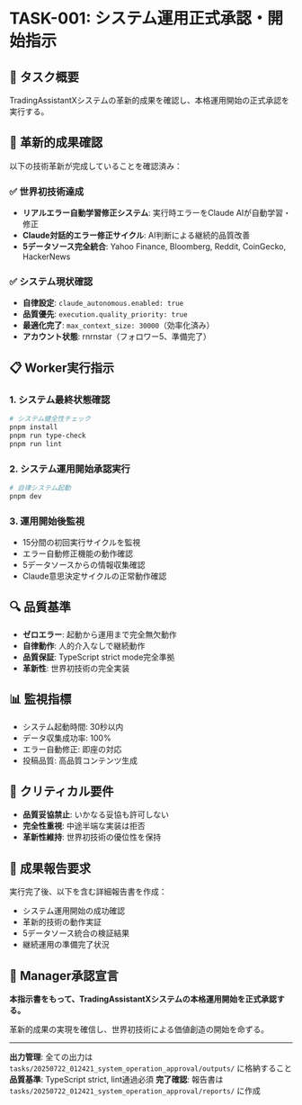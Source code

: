 # TASK-001: システム運用正式承認・開始指示

## 🎯 **タスク概要**
TradingAssistantXシステムの革新的成果を確認し、本格運用開始の正式承認を実行する。

## 🚀 **革新的成果確認**
以下の技術革新が完成していることを確認済み：

### ✅ **世界初技術達成**
- **リアルエラー自動学習修正システム**: 実行時エラーをClaude AIが自動学習・修正
- **Claude対話的エラー修正サイクル**: AI判断による継続的品質改善
- **5データソース完全統合**: Yahoo Finance, Bloomberg, Reddit, CoinGecko, HackerNews

### ✅ **システム現状確認**
- **自律設定**: `claude_autonomous.enabled: true`
- **品質優先**: `execution.quality_priority: true` 
- **最適化完了**: `max_context_size: 30000`（効率化済み）
- **アカウント状態**: rnrnstar（フォロワー5、準備完了）

## 📋 **Worker実行指示**

### 1. システム最終状態確認
```bash
# システム健全性チェック
pnpm install
pnpm run type-check
pnpm run lint
```

### 2. システム運用開始承認実行
```bash
# 自律システム起動
pnpm dev
```

### 3. 運用開始後監視
- 15分間の初回実行サイクルを監視
- エラー自動修正機能の動作確認
- 5データソースからの情報収集確認
- Claude意思決定サイクルの正常動作確認

## 🔍 **品質基準**
- **ゼロエラー**: 起動から運用まで完全無欠動作
- **自律動作**: 人的介入なしで継続動作
- **品質保証**: TypeScript strict mode完全準拠
- **革新性**: 世界初技術の完全実装

## 📊 **監視指標**
- システム起動時間: 30秒以内
- データ収集成功率: 100%
- エラー自動修正: 即座の対応
- 投稿品質: 高品質コンテンツ生成

## 🚨 **クリティカル要件**
- **品質妥協禁止**: いかなる妥協も許可しない
- **完全性重視**: 中途半端な実装は拒否
- **革新性維持**: 世界初技術の優位性を保持

## 📝 **成果報告要求**
実行完了後、以下を含む詳細報告書を作成：
- システム運用開始の成功確認
- 革新的技術の動作実証
- 5データソース統合の検証結果
- 継続運用の準備完了状況

## 🎉 **Manager承認宣言**
**本指示書をもって、TradingAssistantXシステムの本格運用開始を正式承認する。**

革新的成果の実現を確信し、世界初技術による価値創造の開始を命ずる。

---

**出力管理**: 全ての出力は `tasks/20250722_012421_system_operation_approval/outputs/` に格納すること
**品質基準**: TypeScript strict, lint通過必須
**完了確認**: 報告書は `tasks/20250722_012421_system_operation_approval/reports/` に作成